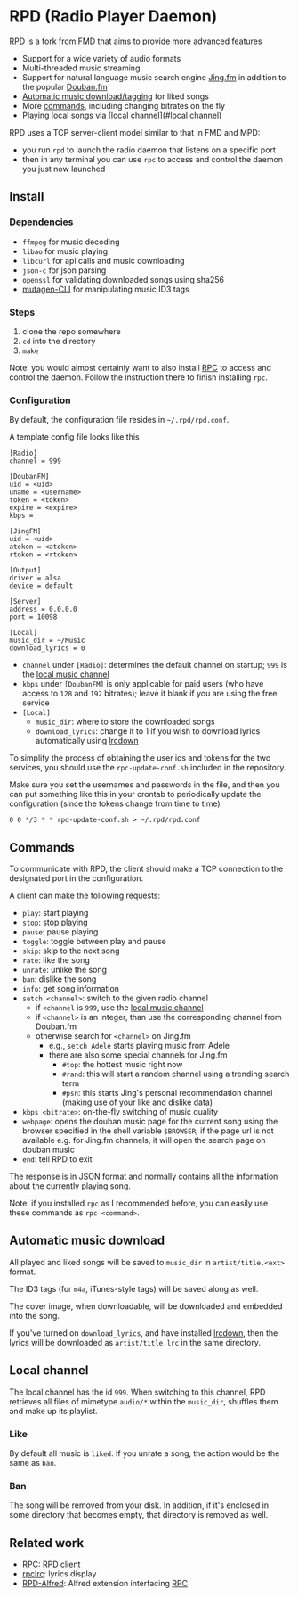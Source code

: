 # RPD (Radio Player Daemon)

[RPD](http://rpd.lynnard.tk) is a fork from [FMD](https://github.com/hzqtc/fmd) that aims to provide more advanced features

* Support for a wide variety of audio formats
* Multi-threaded music streaming
* Support for natural language music search engine [Jing.fm](http://jing.fm) in addition to the popular [Douban.fm](http://douban.fm)
* [Automatic music download/tagging](#automatic-music-download) for liked songs
* More [commands](#commands), including changing bitrates on the fly
* Playing local songs via [local channel](#local channel)

RPD uses a TCP server-client model similar to that in FMD and MPD:

* you run `rpd` to launch the radio daemon that listens on a specific port
* then in any terminal you can use `rpc` to access and control the daemon you just now launched

## Install

### Dependencies

* `ffmpeg` for music decoding
* `libao` for music playing
* `libcurl` for api calls and music downloading
* `json-c` for json parsing
* `openssl` for validating downloaded songs using sha256
* [mutagen-CLI](https://github.com/lynnard/mutagen-CLI) for manipulating music ID3 tags

### Steps

1. clone the repo somewhere
2. `cd` into the directory
3. `make`

Note: you would almost certainly want to also install [RPC][RPC] to access and control the daemon. Follow the instruction there to finish installing `rpc`.

### Configuration

By default, the configuration file resides in `~/.rpd/rpd.conf`.

A template config file looks like this

    [Radio]
    channel = 999

    [DoubanFM]
    uid = <uid>
    uname = <username>
    token = <token>
    expire = <expire>
    kbps = 

    [JingFM]
    uid = <uid>
    atoken = <atoken>
    rtoken = <rtoken>

    [Output]
    driver = alsa
    device = default

    [Server]
    address = 0.0.0.0
    port = 10098

    [Local]
    music_dir = ~/Music
    download_lyrics = 0


* `channel` under `[Radio]`: determines the default channel on startup; `999` is the [local music channel](#local_channel)
* `kbps` under `[DoubanFM]` is only applicable for paid users (who have access to `128` and `192` bitrates); leave it blank if you are using the free service
* `[Local]`
    * `music_dir`: where to store the downloaded songs
    * `download_lyrics`: change it to 1 if you wish to download lyrics automatically using [lrcdown](https://github.com/lynnard/rpdlrc) 

To simplify the process of obtaining the user ids and tokens for the two services, you should use the `rpc-update-conf.sh` included in the repository. 

Make sure you set the usernames and passwords in the file, and then you can put something like this in your crontab to periodically update the configuration (since the tokens change from time to time)

    0 0 */3 * * rpd-update-conf.sh > ~/.rpd/rpd.conf

## Commands

To communicate with RPD, the client should make a TCP connection to the designated port in the configuration.

A client can make the following requests:

* `play`: start playing
* `stop`: stop playing
* `pause`: pause playing
* `toggle`: toggle between play and pause
* `skip`: skip to the next song
* `rate`: like the song
* `unrate`: unlike the song
* `ban`: dislike the song
* `info`: get song information
* `setch <channel>`: switch to the given radio channel
    * if `<channel` is `999`, use the [local music channel](#local-channel)
    * if `<channel>` is an integer, than use the corresponding channel from Douban.fm
    * otherwise search for `<channel>` on Jing.fm
        * e.g., `setch Adele` starts playing music from Adele
        * there are also some special channels for Jing.fm
            * `#top`: the hottest music right now
            * `#rand`: this will start a random channel using a trending search term
            * `#psn`: this starts Jing's personal recommendation channel (making use of your like and dislike data)
* `kbps <bitrate>`: on-the-fly switching of music quality
* `webpage`: opens the douban music page for the current song using the browser specified in the shell variable `$BROWSER`; if the page url is not available e.g. for Jing.fm channels, it will open the search page on douban music
* `end`: tell RPD to exit

The response is in JSON format and normally contains all the information about the currently playing song.

Note: if you installed `rpc` as I recommended before, you can easily use these commands as `rpc <command>`.

## Automatic music download

All played and liked songs will be saved to `music_dir` in `artist/title.<ext>` format. 

The ID3 tags (for `m4a`, iTunes-style tags) will be saved along as well. 

The cover image, when downloadable, will be downloaded and embedded into the song.

If you've turned on `download_lyrics`, and have installed [lrcdown](https://github.com/lynnard/rpdlrc), then the lyrics will be downloaded as `artist/title.lrc` in the same directory.

## Local channel

The local channel has the id `999`. When switching to this channel, RPD retrieves all files of mimetype `audio/*` within the `music_dir`, shuffles them and make up its playlist.

### Like

By default all music is `liked`. If you unrate a song, the action would be the same as `ban`.

### Ban

The song will be removed from your disk. In addition, if it's enclosed in some directory that becomes empty, that directory is removed as well.

## Related work

* [RPC][RPC]: RPD client
* [rpclrc](https://github.com/lynnard/rpclrc): lyrics display
* [RPD-Alfred](https://github.com/lynnard/RPD-Alfred): Alfred extension interfacing [RPC][RPC]

[RPC]: https://github.com/lynnard/RPC "RPC"
